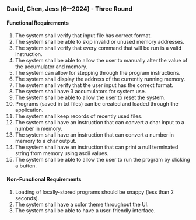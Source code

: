 ### David, Chen, Jess (6--2024) - Three Round


#### Functional Requirements

1. The system shall verify that input file has correct format.
2. The system shall be able to skip invalid or unused memory addresses.
3. The system shall verify that every command that will be run is a valid instruction.
4.  The system shall be able to allow the user to manually alter the value of the accumulator and memory.
5. The system can allow for stepping through the program instructions.
6. The system shall display the address of the currently running memory.
7. The system shall verify that the user input has the correct format.
8. The system shall have 3 accumulators for system use.
9. The system shall be able to allow the user to reset the system.
10.  Programs (saved in txt files) can be created and loaded through the application.
11. The system shall keep records of recently used files.
12. The system shall have an instruction that can convert a char input to a number in memory.
13. The system shall have an instruction that can convert a number in memory to a char output.
14. The system shall have an instruction that can print a null terminated string from memory using ascii values.
15. The system shall be able to allow the user to run the program by clicking a button.

#### Non-Functional Requirements
1. Loading of locally-stored programs should be snappy (less than 2 seconds).
2. The system shall have a color theme throughout the UI.
3. The system shall be able to have a user-friendly interface.

